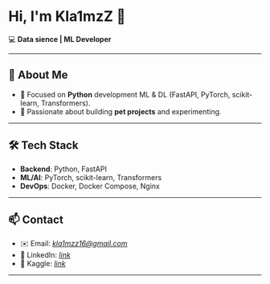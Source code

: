 # Hi, I'm Kla1mzZ 👋  

💻 **Data sience | ML Developer**  

---

## 🚀 About Me
- 🎯 Focused on **Python** development ML & DL (FastAPI, PyTorch, scikit-learn, Transformers).  
- 🔨 Passionate about building **pet projects** and experimenting.  
---

## 🛠️ Tech Stack
- **Backend**: Python, FastAPI 
- **ML/AI**: PyTorch, scikit-learn, Transformers  
- **DevOps**: Docker, Docker Compose, Nginx  

---

## 📫 Contact
- ✉️ Email: *kla1mzz16@gmail.com*  
- 💼 LinkedIn: *[link](https://www.linkedin.com/in/vova-osipok-070303327?utm_source=share&utm_campaign=share_via&utm_content=profile&utm_medium=android_app)*
- 🤖 Kaggle: *[link](https://www.kaggle.com/kla1mzz)*

---

